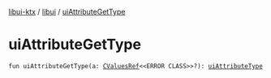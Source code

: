 [libui-ktx](../index.md) / [libui](index.md) / [uiAttributeGetType](./ui-attribute-get-type.md)

# uiAttributeGetType

`fun uiAttributeGetType(a: `[`CValuesRef`](../kotlinx.cinterop/-c-values-ref/index.md)`<<ERROR CLASS>>?): `[`uiAttributeType`](ui-attribute-type.md)